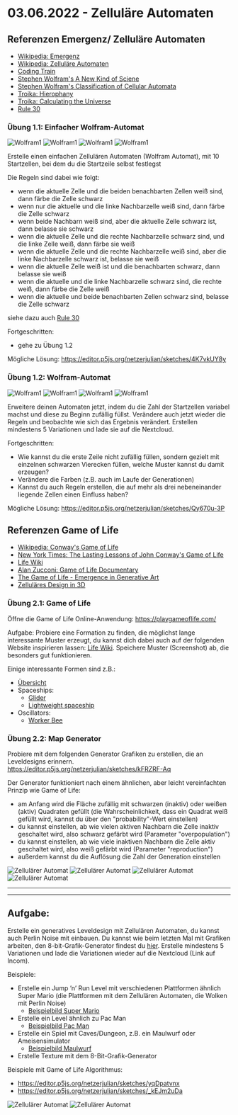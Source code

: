 # 03.06.2022 - Zelluläre Automaten 


## Referenzen Emergenz/ Zelluläre Automaten

* [Wikipedia: Emergenz](https://de.wikipedia.org/wiki/Emergenz)
* [Wikipedia: Zelluläre Automaten](https://de.wikipedia.org/wiki/Zellulärer_Automat)
* [Coding Train](https://natureofcode.com/book/chapter-7-cellular-automata/)
* [Stephen Wolfram's A New Kind of Sciene](https://www.wolframscience.com/nks/)
* [Stephen Wolfram's Classification of Cellular Automata](https://en.wikipedia.org/wiki/Cellular_automaton#Classification)
* [Troika: Hierophany](http://troika.uk.com/work/troika-hierophany/)
* [Troika: Calculating the Universe](http://troika.uk.com/work/troika-calculating-the-universe/)
* [Rule 30](https://en.wikipedia.org/wiki/Rule_30)



### Übung 1.1: Einfacher Wolfram-Automat
![Wolfram1](https://github.com/juliannetzer/zweites_studienjahr_sose_2022/blob/main/assets/1_1_wolfram_1.jpg)
![Wolfram1](https://github.com/juliannetzer/zweites_studienjahr_sose_2022/blob/main/assets/1_1_wolfram_2.jpg)
![Wolfram1](https://github.com/juliannetzer/zweites_studienjahr_sose_2022/blob/main/assets/1_1_wolfram_3.jpg)
![Wolfram1](https://github.com/juliannetzer/zweites_studienjahr_sose_2022/blob/main/assets/1_1_wolfram_4.jpg)

Erstelle einen einfachen Zellulären Automaten (Wolfram Automat), mit 10 Startzellen, bei dem du die Startzeile selbst festlegst 

Die Regeln sind dabei wie folgt: 
- wenn die aktuelle Zelle und die beiden benachbarten Zellen weiß sind, dann färbe die Zelle schwarz
- wenn nur die aktuelle und die linke Nachbarzelle weiß sind, dann färbe die Zelle schwarz
- wenn beide Nachbarn weiß sind, aber die aktuelle Zelle schwarz ist, dann belasse sie schwarz
- wenn die aktuelle Zelle und die rechte Nachbarzelle schwarz sind, und die linke Zelle weiß, dann färbe sie weiß
- wenn die aktuelle Zelle und die rechte Nachbarzelle weiß sind, aber die linke Nachbarzelle schwarz ist, belasse sie weiß 
- wenn die aktuelle Zelle weiß ist und die benachbarten schwarz, dann belasse sie weiß 
- wenn die aktuelle und die linke Nachbarzelle schwarz sind, die rechte weiß, dann färbe die Zelle weiß 
- wenn die aktuelle und beide benachbarten Zellen schwarz sind, belasse die Zelle schwarz 

siehe dazu auch [Rule 30](https://en.wikipedia.org/wiki/Rule_30)


Fortgeschritten: 
* gehe zu Übung 1.2

Mögliche Lösung: https://editor.p5js.org/netzerjulian/sketches/4K7vkUY8y

### Übung 1.2: Wolfram-Automat
![Wolfram1](https://github.com/juliannetzer/zweites_studienjahr_sose_2022/blob/main/assets/1_2_wolfram_1.jpg)
![Wolfram1](https://github.com/juliannetzer/zweites_studienjahr_sose_2022/blob/main/assets/1_2_wolfram_2.jpg)
![Wolfram1](https://github.com/juliannetzer/zweites_studienjahr_sose_2022/blob/main/assets/1_2_wolfram_3.jpg)
![Wolfram1](https://github.com/juliannetzer/zweites_studienjahr_sose_2022/blob/main/assets/1_2_wolfram_4.jpg)

Erweitere deinen Automaten jetzt, indem du die Zahl der Startzellen variabel machst und diese zu Beginn zufällig füllst. Verändere auch jetzt wieder die Regeln und beobachte wie sich das Ergebnis verändert.
Erstellen mindestens 5 Variationen und lade sie auf die Nextcloud. 

Fortgeschritten: 
* Wie kannst du die erste Zeile nicht zufällig füllen, sondern gezielt mit einzelnen schwarzen Vierecken füllen, welche Muster kannst du damit erzeugen? 
* Verändere die Farben (z.B. auch im Laufe der Generationen)
* Kannst du auch Regeln erstellen, die auf mehr als drei nebeneinander liegende Zellen einen Einfluss haben? 

Mögliche Lösung: https://editor.p5js.org/netzerjulian/sketches/Qy670u-3P

## Referenzen Game of Life

* [Wikipedia: Conway's Game of Life](https://de.wikipedia.org/wiki/Conways_Spiel_des_Lebens)
* [New York Times: The Lasting Lessons of John Conway's Game of Life](https://www.nytimes.com/2020/12/28/science/math-conway-game-of-life.html)
* [Life Wiki](https://conwaylife.com/wiki/)
* [Alan Zucconi: Game of Life Documentary](https://www.youtube.com/watch?v=Kk2MH9O4pXY)
* [The Game of Life - Emergence in Generative Art](https://www.artnome.com/news/2020/7/12/the-game-of-life-emergence-in-generative-art)
* [Zelluläres Design in 3D](https://thedifferentdesign.com/downloads/category/pattern/)
### Übung 2.1: Game of Life
Öffne die Game of Life Online-Anwendung: https://playgameoflife.com/

Aufgabe: Probiere eine Formation zu finden, die möglichst lange interessante Muster erzeugt, du kannst dich dabei auch auf der folgenden Website inspirieren lassen: [Life Wiki](https://conwaylife.com/wiki/). Speichere Muster (Screenshot) ab, die besonders gut funktionieren. 

Einige interessante Formen sind z.B.: 
* [Übersicht](https://conwaylife.com/wiki/Tutorials)
* Spaceships:
	* [Glider](https://conwaylife.com/wiki/Glider)
	* [Lightweight spaceship](https://conwaylife.com/wiki/Lightweight_spaceship)
* Oscillators: 
	* [Worker Bee]()


### Übung 2.2: Map Generator 
Probiere mit dem folgenden Generator Grafiken zu erstellen, die an Leveldesigns erinnern. 
https://editor.p5js.org/netzerjulian/sketches/kFRZRF-Aq

Der Generator funktioniert nach einem ähnlichen, aber leicht vereinfachten Prinzip wie Game of Life: 

- am Anfang wird die Fläche zufällig mit schwarzen (inaktiv) oder weißen (aktiv) Quadraten gefüllt (die Wahrscheinlichkeit, dass ein Quadrat weiß gefüllt wird, kannst du über den "probability"-Wert einstellen)
- du kannst einstellen, ab wie vielen aktiven Nachbarn die Zelle inaktiv geschaltet wird, also schwarz gefärbt wird (Parameter "overpopulation")
- du kannst einstellen, ab wie viele inaktiven Nachbarn die Zelle aktiv geschaltet wird, also weiß gefärbt wird (Parameter "reproduction")
- außerdem kannst du die Auflösung die Zahl der Generation einstellen 

![Zellulärer Automat](https://github.com/juliannetzer/zweites_studienjahr_sose_2022/blob/main/assets/2_2_cellular_1.jpg)
![Zellulärer Automat](https://github.com/juliannetzer/zweites_studienjahr_sose_2022/blob/main/assets/2_2_cellular_2.jpg)
![Zellulärer Automat](https://github.com/juliannetzer/zweites_studienjahr_sose_2022/blob/main/assets/2_2_cellular_3.jpg)
![Zellulärer Automat](https://github.com/juliannetzer/zweites_studienjahr_sose_2022/blob/main/assets/2_2_cellular_4.jpg)

***
***

## Aufgabe: 
Erstelle ein generatives Leveldesign mit Zellulären Automaten, du kannst auch Perlin Noise mit einbauen. Du kannst wie beim letzten Mal mit Grafiken arbeiten, den 8-bit-Grafik-Generator findest du [hier](https://make8bitart.com/). Erstelle mindestens 5 Variationen und lade die Variationen wieder auf die Nextcloud (Link auf Incom). 

Beispiele: 
* Erstelle ein Jump ’n’ Run Level mit verschiedenen Plattformen ähnlich Super Mario (die Plattformen mit dem Zellulären Automaten, die Wolken mit Perlin Noise)
	* [Beispielbild Super Mario](https://videospielhalbwissen.de/wp-content/uploads/2020/02/timeline-super-mario-bros.png)
* Erstelle ein Level ähnlich zu Pac Man 
	* [Beispielbild Pac Man](https://img.redbull.com/images/c_limit,w_1500,h_1000,f_auto,q_auto/redbullcom/2020/7/8/xzlb8zjf9aghyiotbb1f/pac-man-screenshot)
* Erstelle ein Spiel mit Caves/Dungeon, z.B. ein Maulwurf oder Ameisensimulator
	* [Beispielbild Maulwurf](https://www.ndr.de/ratgeber/verbraucher/maulwurf178_v-fullhd.jpg)
* Erstelle Texture mit dem 8-Bit-Grafik-Generator 

Beispiele mit Game of Life Algorithmus:
* https://editor.p5js.org/netzerjulian/sketches/yqDpatvnx
* https://editor.p5js.org/netzerjulian/sketches/_kEJm2uDa

![Zellulärer Automat](https://github.com/juliannetzer/zweites_studienjahr_sose_2022/blob/main/assets/BeispielCellular1.jpg)
![Zellulärer Automat](https://github.com/juliannetzer/zweites_studienjahr_sose_2022/blob/main/assets/BeispielCellular2.jpg)

